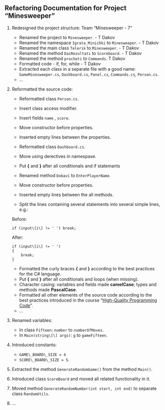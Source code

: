  Refactoring Documentation for Project “Minesweeper”                                                                                                                          
------------------------------------------------------

1.  Redesigned the project structure: Team “Minesweeper - 7”
	-   Renamed the project to `Minesweeper`.	-   T Dakov
	-   Renamed the namespace `Igrata_Minichki` to `Minesweeper`. - T Dakov
	-   Renamed the main class `Telerik` to `Minesweeper`. - T Dakov
	-   Renamed the method `DaiRezultati` to `Scoreboard`. - T Dakov
	- 	Renamed the method `procheti` to `Commands`. T Dakov
	-	Formatted code - if, for, while - T Dakov
	-   Extracted each class in a separate file with a good name: `GameMinesweeper.cs`, `Dashboard.cs`, `Panel.cs`, `Commands.cs`, `Person.cs`.
	-   …
2.  Reformatted the source code:
	-   Reformatted class `Person.cs`.
	-   Insert class access modifier.
	-   Insert fields `name` , `score`.
	-   Move constructor before properties.
	-   Inserted empty lines between the properties.

    -   Reformatted class `Dashboard.cs`.
    -   Move using derectives in namespase.
    -   Put **{** and **}** after all conditionals and if statemants
    -   Renamed method `Dobavi` to `EnterPlayerName`.
	-   Move constructor before properties.
	-   Inserted empty lines between the all methods.


	-   Split the lines containing several statements into several simple lines, e.g.:
	
	Before:
	
		if (input\[i\] != ' ') break;
		
	After:

		if (input\[i\] != ' ')
		{
			break;
		}
	
	-   Formatted the curly braces **{** and **}** according to the best practices for the C\# language.
	-   Put **{** and **}** after all conditionals and loops (when missing).
	-   Character casing: variables and fields made **camelCase**; types and methods made **PascalCase**.
	-   Formatted all other elements of the source code according to the best practices introduced in the course “[High-Quality Programming Code](http://telerikacademy.com/Courses/Courses/Details/244)”.
	-   …
3.  Renamed variables:
	-   In class `Fifteen`: `number` to `numberOfMoves`.
	-   In `Main(string\[\] args)`: `g` to `gameFifteen`.
4.  Introduced constants:
	-   `GAME\_BOARD\_SIZE = 4`
	-   `SCORE\_BOARD\_SIZE = 5`. 
5.  Extracted the method `GenerateRandomGame()` from the method `Main()`.
6.  Introduced class `ScoreBoard` and moved all related functionality in it.
7.  Moved method `GenerateRandomNumber(int start, int end)` to separate class `RandomUtils`.
8.  …
